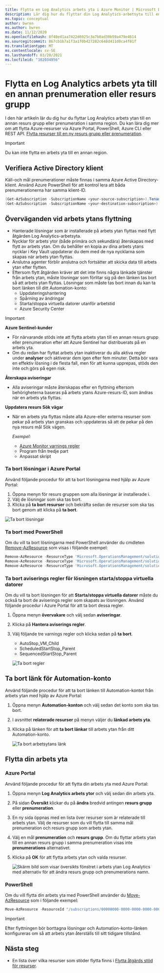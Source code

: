 ```yaml
---
title: Flytta en Log Analytics arbets yta i Azure Monitor | Microsoft Docs
description: Lär dig hur du flyttar din Log Analytics-arbetsyta till en annan prenumeration eller resurs grupp.
ms.topic: conceptual
author: bwren
ms.author: bwren
ms.date: 11/12/2020
ms.openlocfilehash: 8f48ed1aa7422d6925c3a7b0ad30b59a479e4614
ms.sourcegitcommit: 867cb1b7a1f3a1f0b427282c648d411d0ca4f81f
ms.translationtype: MT
ms.contentlocale: sv-SE
ms.lasthandoff: 03/20/2021
ms.locfileid: "102034956"
---
```

# <a name="move-a-log-analytics-workspace-to-different-subscription-or-resource-group"></a>Flytta en Log Analytics arbets yta till en annan prenumeration eller resurs grupp

I den här artikeln lär du dig hur du flyttar Log Analytics arbets ytan till en annan resurs grupp eller prenumeration i samma region. Du kan lära dig mer om att flytta Azure-resurser via Azure Portal, PowerShell, Azure CLI eller REST API. [Flytta resurser till en ny resurs grupp eller prenumeration](../../azure-resource-manager/management/move-resource-group-and-subscription.md). 

> [!IMPORTANT]
> Du kan inte flytta en arbets yta till en annan region.

## <a name="verify-active-directory-tenant"></a>Verifiera Active Directory klient
Käll-och mål prenumerationer måste finnas i samma Azure Active Directory-klient. Använd Azure PowerShell för att kontrol lera att båda prenumerationerna har samma klient-ID.

``` PowerShell
(Get-AzSubscription -SubscriptionName <your-source-subscription>).TenantId
(Get-AzSubscription -SubscriptionName <your-destination-subscription>).TenantId
```

## <a name="workspace-move-considerations"></a>Överväganden vid arbets ytans flyttning
- Hanterade lösningar som är installerade på arbets ytan flyttas med flytt åtgärden Log Analytics-arbetsyta. 
- Nycklar för arbets ytor (både primära och sekundära) återskapas med flytt av arbets ytan. Om du behåller en kopia av dina arbets ytans nycklar i Key Vault uppdaterar du dem med de nya nycklarna som skapas när arbets ytan flyttas. 
- Anslutna agenter förblir anslutna och fortsätter att skicka data till arbets ytan efter flytten. 
- Eftersom flytt åtgärden kräver att det inte finns några länkade tjänster från arbets ytan, måste lösningar som förlitar sig på den länken tas bort så att arbets ytan flyttas. Lösningar som måste tas bort innan du kan ta bort länken till ditt Automation-konto:
  - Uppdateringshantering
  - Spårning av ändringar
  - Starta/stoppa virtuella datorer utanför arbetstid
  - Azure Security Center

>[!IMPORTANT]
> **Azure Sentinel-kunder**
> - För närvarande stöds inte att flytta arbets ytan till en annan resurs grupp eller prenumeration efter att Azure Sentinel har distribuerats på en arbets yta. 
> - Om du redan har flyttat arbets ytan inaktiverar du alla aktiva regler under **analyser** och aktiverar dem igen efter fem minuter. Detta bör vara en effektiv lösning i de flesta fall, men för att kunna upprepas, stöds den inte och görs på egen risk.
> 
> **Återskapa aviseringar**
> - Alla aviseringar måste återskapas efter en flyttning eftersom behörigheterna baseras på arbets ytans Azure-resurs-ID, som ändras när en arbets yta flyttas.
>
> **Uppdatera resurs Sök vägar**
> - När en arbets yta flyttas måste alla Azure-eller externa resurser som pekar på arbets ytan granskas och uppdateras så att de pekar på den nya resurs mål Sök vägen.
> 
>   *Exempel:*
>   - [Azure Monitor varnings regler](../alerts/alerts-resource-move.md)
>   - Program från tredje part
>   - Anpassat skript
>

### <a name="delete-solutions-in-azure-portal"></a>Ta bort lösningar i Azure Portal
Använd följande procedur för att ta bort lösningarna med hjälp av Azure Portal:

1. Öppna menyn för resurs gruppen som alla lösningar är installerade i.
2. Välj de lösningar som ska tas bort.
3. Klicka på **ta bort resurser** och bekräfta sedan de resurser som ska tas bort genom att klicka på **ta bort**.

![Ta bort lösningar](media/move-workspace/delete-solutions.png)

### <a name="delete-using-powershell"></a>Ta bort med PowerShell

Om du vill ta bort lösningarna med PowerShell använder du cmdleten [Remove-AzResource](/powershell/module/az.resources/remove-azresource) som visas i följande exempel:

``` PowerShell
Remove-AzResource -ResourceType 'Microsoft.OperationsManagement/solutions' -ResourceName "ChangeTracking(<workspace-name>)" -ResourceGroupName <resource-group-name>
Remove-AzResource -ResourceType 'Microsoft.OperationsManagement/solutions' -ResourceName "Updates(<workspace-name>)" -ResourceGroupName <resource-group-name>
Remove-AzResource -ResourceType 'Microsoft.OperationsManagement/solutions' -ResourceName "Start-Stop-VM(<workspace-name>)" -ResourceGroupName <resource-group-name>
```

### <a name="remove-alert-rules-for-startstop-vms-solution"></a>Ta bort aviserings regler för lösningen starta/stoppa virtuella datorer
Om du vill ta bort lösningen för att **Starta/stoppa virtuella datorer** måste du också ta bort de aviserings regler som skapats av lösningen. Använd följande procedur i Azure Portal för att ta bort dessa regler.

1. Öppna menyn **övervakare** och välj sedan **aviseringar**.
2. Klicka på **Hantera aviserings regler**.
3. Välj följande tre varnings regler och klicka sedan på **ta bort**.

   - AutoStop_VM_Child
   - ScheduledStartStop_Parent
   - SequencedStartStop_Parent

    ![Ta bort regler](media/move-workspace/delete-rules.png)

## <a name="unlink-automation-account"></a>Ta bort länk för Automation-konto
Använd följande procedur för att ta bort länken till Automation-kontot från arbets ytan med hjälp av Azure Portal:

1. Öppna menyn **Automation-konton** och välj sedan det konto som ska tas bort.
2. I avsnittet **relaterade resurser** på menyn väljer du **länkad arbets yta**. 
3. Klicka på länken för att **ta bort länkar** till arbets ytan från ditt Automation-konto.

    ![Ta bort arbetsytans länk](media/move-workspace/unlink-workspace.png)

## <a name="move-your-workspace"></a>Flytta din arbets yta

### <a name="azure-portal"></a>Azure Portal
Använd följande procedur för att flytta din arbets yta med Azure Portal:

1. Öppna menyn **Log Analytics arbets ytor** och välj sedan din arbets yta.
2. På sidan **Översikt** klickar du på **ändra** bredvid antingen **resurs grupp** eller **prenumeration**.
3. En ny sida öppnas med en lista över resurser som är relaterade till arbets ytan. Välj de resurser som du vill flytta till samma mål prenumeration och resurs grupp som arbets ytan. 
4. Välj en mål **prenumeration** och **resurs grupp**. Om du flyttar arbets ytan till en annan resurs grupp i samma prenumeration visas inte **prenumerations** alternativet.
5. Klicka på **OK** för att flytta arbets ytan och valda resurser.

    ![Skärm bild som visar översikts fönstret i arbets ytan Log Analytics med alternativ för att ändra resurs grupp och prenumerations namn.](media/move-workspace/portal.png)

### <a name="powershell"></a>PowerShell
Om du vill flytta din arbets yta med PowerShell använder du [Move-AzResource](/powershell/module/AzureRM.Resources/Move-AzureRmResource) som i följande exempel:

``` PowerShell
Move-AzResource -ResourceId "/subscriptions/00000000-0000-0000-0000-000000000000/resourceGroups/MyResourceGroup01/providers/Microsoft.OperationalInsights/workspaces/MyWorkspace" -DestinationSubscriptionId "00000000-0000-0000-0000-000000000000" -DestinationResourceGroupName "MyResourceGroup02"
```

> [!IMPORTANT]
> Efter flyttningen bör borttagna lösningar och Automation-konto-länken konfigureras om så att arbets ytan återställs till sitt tidigare tillstånd.


## <a name="next-steps"></a>Nästa steg
- En lista över vilka resurser som stöder flytta finns i [Flytta åtgärds stöd för resurser](../../azure-resource-manager/management/move-support-resources.md).
